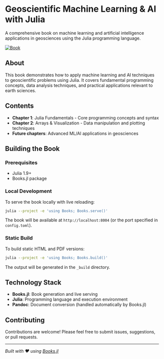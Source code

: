 # Geoscientific Machine Learning & AI with Julia

A comprehensive book on machine learning and artificial intelligence applications in geosciences using the Julia programming language.

[![Book](https://img.shields.io/badge/book-online-blue.svg)](https://pankajkmishra.github.io/GeoSciML/)

## About

This book demonstrates how to apply machine learning and AI techniques to geoscientific problems using Julia. It covers fundamental programming concepts, data analysis techniques, and practical applications relevant to earth sciences.

## Contents

- **Chapter 1**: Julia Fundamentals - Core programming concepts and syntax
- **Chapter 2**: Arrays & Visualization - Data manipulation and plotting techniques
- **Future chapters**: Advanced ML/AI applications in geosciences

## Building the Book

### Prerequisites

- Julia 1.9+ 
- Books.jl package

### Local Development

To serve the book locally with live reloading:

```bash
julia --project -e 'using Books; Books.serve()'
```

The book will be available at `http://localhost:8004` (or the port specified in `config.toml`).

### Static Build

To build static HTML and PDF versions:

```bash
julia --project -e 'using Books; Books.build()'
```

The output will be generated in the `_build` directory.

## Technology Stack

- **Books.jl**: Book generation and live serving
- **Julia**: Programming language and execution environment  
- **Pandoc**: Document conversion (handled automatically by Books.jl)

## Contributing

Contributions are welcome! Please feel free to submit issues, suggestions, or pull requests.



---

*Built with ❤️ using [Books.jl](https://books.huijzer.xyz)*
